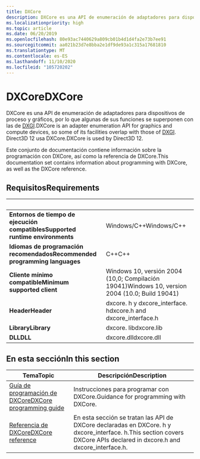 ```yaml
---
title: DXCore
description: DXCore es una API de enumeración de adaptadores para dispositivos DirectX.
ms.localizationpriority: high
ms.topic: article
ms.date: 06/20/2019
ms.openlocfilehash: 80e93ac7440629a809cb01b4d1d4fa2e73b7ee91
ms.sourcegitcommit: aa021b23d7e8bba2e1df9de93a1c315a17681810
ms.translationtype: MT
ms.contentlocale: es-ES
ms.lasthandoff: 11/10/2020
ms.locfileid: "105720202"
---
```

# <a name="dxcore"></a><span data-ttu-id="ffdd0-103">DXCore</span><span class="sxs-lookup"><span data-stu-id="ffdd0-103">DXCore</span></span>

<span data-ttu-id="ffdd0-104">DXCore es una API de enumeración de adaptadores para dispositivos de proceso y gráficos, por lo que algunas de sus funciones se superponen con las de [DXGI](../direct3ddxgi/dx-graphics-dxgi.md).</span><span class="sxs-lookup"><span data-stu-id="ffdd0-104">DXCore is an adapter enumeration API for graphics and compute devices, so some of its facilities overlap with those of [DXGI](../direct3ddxgi/dx-graphics-dxgi.md).</span></span> <span data-ttu-id="ffdd0-105">Direct3D 12 usa DXCore.</span><span class="sxs-lookup"><span data-stu-id="ffdd0-105">DXCore is used by Direct3D 12.</span></span>

<span data-ttu-id="ffdd0-106">Este conjunto de documentación contiene información sobre la programación con DXCore, así como la referencia de DXCore.</span><span class="sxs-lookup"><span data-stu-id="ffdd0-106">This documentation set contains information about programming with DXCore, as well as the DXCore reference.</span></span>

## <a name="requirements"></a><span data-ttu-id="ffdd0-107">Requisitos</span><span class="sxs-lookup"><span data-stu-id="ffdd0-107">Requirements</span></span>

| &nbsp; | &nbsp; |
| ---- |:---- |
| <span data-ttu-id="ffdd0-108">**Entornos de tiempo de ejecución compatibles**</span><span class="sxs-lookup"><span data-stu-id="ffdd0-108">**Supported runtime environments**</span></span> | <span data-ttu-id="ffdd0-109">Windows/C++</span><span class="sxs-lookup"><span data-stu-id="ffdd0-109">Windows/C++</span></span> |
| <span data-ttu-id="ffdd0-110">**Idiomas de programación recomendados**</span><span class="sxs-lookup"><span data-stu-id="ffdd0-110">**Recommended programming languages**</span></span> | <span data-ttu-id="ffdd0-111">C++</span><span class="sxs-lookup"><span data-stu-id="ffdd0-111">C++</span></span> |
| <span data-ttu-id="ffdd0-112">**Cliente mínimo compatible**</span><span class="sxs-lookup"><span data-stu-id="ffdd0-112">**Minimum supported client**</span></span> | <span data-ttu-id="ffdd0-113">Windows 10, versión 2004 (10,0; Compilación 19041)</span><span class="sxs-lookup"><span data-stu-id="ffdd0-113">Windows 10, version 2004 (10.0; Build 19041)</span></span> |
| <span data-ttu-id="ffdd0-114">**Header**</span><span class="sxs-lookup"><span data-stu-id="ffdd0-114">**Header**</span></span> | <span data-ttu-id="ffdd0-115">dxcore. h y dxcore_interface. h</span><span class="sxs-lookup"><span data-stu-id="ffdd0-115">dxcore.h and dxcore_interface.h</span></span> |
| <span data-ttu-id="ffdd0-116">**Library**</span><span class="sxs-lookup"><span data-stu-id="ffdd0-116">**Library**</span></span> | <span data-ttu-id="ffdd0-117">dxcore. lib</span><span class="sxs-lookup"><span data-stu-id="ffdd0-117">dxcore.lib</span></span> |
| <span data-ttu-id="ffdd0-118">**DLL**</span><span class="sxs-lookup"><span data-stu-id="ffdd0-118">**DLL**</span></span> | <span data-ttu-id="ffdd0-119">dxcore.dll</span><span class="sxs-lookup"><span data-stu-id="ffdd0-119">dxcore.dll</span></span> |

## <a name="in-this-section"></a><span data-ttu-id="ffdd0-120">En esta sección</span><span class="sxs-lookup"><span data-stu-id="ffdd0-120">In this section</span></span>

| <span data-ttu-id="ffdd0-121">Tema</span><span class="sxs-lookup"><span data-stu-id="ffdd0-121">Topic</span></span> | <span data-ttu-id="ffdd0-122">Descripción</span><span class="sxs-lookup"><span data-stu-id="ffdd0-122">Description</span></span> |
|-|-|
| [<span data-ttu-id="ffdd0-123">Guía de programación de DXCore</span><span class="sxs-lookup"><span data-stu-id="ffdd0-123">DXCore programming guide</span></span>](dxcore-programming-guide.md) | <span data-ttu-id="ffdd0-124">Instrucciones para programar con DXCore.</span><span class="sxs-lookup"><span data-stu-id="ffdd0-124">Guidance for programming with DXCore.</span></span> |
| [<span data-ttu-id="ffdd0-125">Referencia de DXCore</span><span class="sxs-lookup"><span data-stu-id="ffdd0-125">DXCore reference</span></span>](dxcore-reference.md) | <span data-ttu-id="ffdd0-126">En esta sección se tratan las API de DXCore declaradas en DXCore. h y dxcore_interface. h.</span><span class="sxs-lookup"><span data-stu-id="ffdd0-126">This section covers DXCore APIs declared in dxcore.h and dxcore_interface.h.</span></span> |
